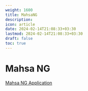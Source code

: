 ```yaml
---
weight: 1600
title: MahsaNG
description: 
icon: article
date: 2024-02-14T21:08:33+03:30
lastmod: 2024-02-14T21:08:33+03:30
draft: false
toc: true
---
```

# Mahsa NG

[Mahsa NG Application](https://play.google.com/store/apps/details?id=com.MahsaNet.MahsaNG)